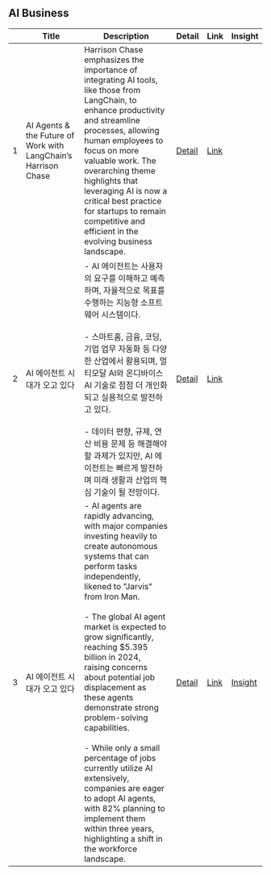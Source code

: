 ## AI Business
||Title|Description|Detail|Link|Insight|
|-|---|---|---|---|---|
|1|AI Agents & the Future of Work with LangChain’s Harrison Chase|Harrison Chase emphasizes the importance of integrating AI tools, like those from LangChain, to enhance productivity and streamline processes, allowing human employees to focus on more valuable work. The overarching theme highlights that leveraging AI is now a critical best practice for startups to remain competitive and efficient in the evolving business landscape. |[Detail](https://lilys.ai/digest/3021842/1306435?s=1&nid=1306435)|[Link](https://youtu.be/_e6pgQ8yvqI?si=KJKohkVMIvTDQHMs)|
|2|AI 에이전트 시대가 오고 있다|- AI 에이전트는 사용자의 요구를 이해하고 예측하며, 자율적으로 목표를 수행하는 지능형 소프트웨어 시스템이다.<br><br>- 스마트홈, 금융, 코딩, 기업 업무 자동화 등 다양한 산업에서 활용되며, 멀티모달 AI와 온디바이스 AI 기술로 점점 더 개인화되고 실용적으로 발전하고 있다.<br><br>- 데이터 편향, 규제, 연산 비용 문제 등 해결해야 할 과제가 있지만, AI 에이전트는 빠르게 발전하며 미래 생활과 산업의 핵심 기술이 될 전망이다.  |[Detail](https://github.com/comejtome508/Human_AI-Agents_Teaming/blob/main/04-Agent_business/Details/AI_%EC%97%90%EC%9D%B4%EC%A0%84%ED%8A%B8_%EC%8B%9C%EB%8C%80%EA%B0%80_%EC%98%A4%EA%B3%A0_%EC%9E%88%EB%8B%A4.md)|[Link](https://www.technologyreview.kr/?p=35630?utm_source=newsletter&utm_medium=email&utm_campaign=newsletter_email)|
|3|AI 에이전트 시대가 오고 있다|- AI agents are rapidly advancing, with major companies investing heavily to create autonomous systems that can perform tasks independently, likened to "Jarvis" from Iron Man.<br><br> - The global AI agent market is expected to grow significantly, reaching $5.395 billion in 2024, raising concerns about potential job displacement as these agents demonstrate strong problem-solving capabilities.<br><br>- While only a small percentage of jobs currently utilize AI extensively, companies are eager to adopt AI agents, with 82% planning to implement them within three years, highlighting a shift in the workforce landscape.  |[Detail](https://lilys.ai/digest/3171155/1523445?s=1&nid=-1)|[Link](https://www.youtube.com/watch?v=u1V7wJMX0r8)|[Insight](https://github.com/comejtome508/Human_AI-Agents_Teaming/blob/main/04-Agent_business/Insights/03_AI%20%EC%97%90%EC%9D%B4%EC%A0%84%ED%8A%B8%20%EC%8B%9C%EB%8C%80%EA%B0%80%20%EC%98%A4%EA%B3%A0%20%EC%9E%88%EB%8B%A4.md)|



